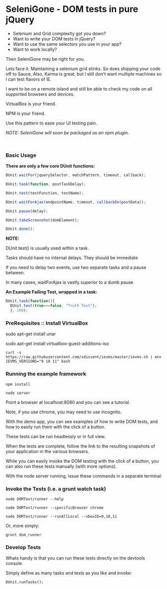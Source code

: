 # SeleniGone - DOM tests in pure jQuery

+ Selenium and Grid complexity got you down?
+ Want to write your DOM tests in jQuery?
+ Want to use the same selectors you use in your app?
+ Want to work locally? 

Then SeleniGone may be right for you. 

Lets face it. Maintaining a selenium grid stinks. So does shipping your code off to Sauce. Also, Karma is great, but I still don't want multiple machines so I can test flavors of IE.

I want to be on a remote island and still be able to check my code on all supported browsers and devices.

VirtualBox is your friend.

NPM is your friend.

Use this pattern to ease your UI testing pain.

*NOTE: SeleniGone will soon be packaged as an npm plugin.*   
  
<br>  

### Basic Usage

**There are only a few core DUnit functions:**
 
```javascript
DUnit.waitFor(jquerySelector, matchPattern, timeout, callback);

DUnit.task(function, postTaskDelay);

DUnit.test(testFunction, testName);

DUnit.waitForAjax(endpointName, timeout, callbackOn(postData));

DUnit.pause(delay);

DUnit.takeScreenshot(domElement);

DUnit.done();

```

**NOTE:**

DUnit.test() is usually used within a task.

Tasks should have no internal delays. They should be immediate

If you need to delay two events, use two separate tasks and a pause between.

In many cases, waitForAjax is vastly superior to a dumb pause

**An Example Failing Test, wrapped in a task:**

```javascript
DUnit.task(function(){
  DUnit.test(true===false, "Truth Test");
  }, 200);
```

### PreRequisites :: Install VirtualBox

sudo apt-get install unar

sudo apt-get install virtualbox-guest-additions-iso

`curl -s https://raw.githubusercontent.com/xdissent/ievms/master/ievms.sh | env IEVMS_VERSIONS="9 10 11" bash`



### Running the example framework

`npm install`

`node server`

Point a browser at localhost:8080 and you can see a tutorial.

Note, if you use chrome, you may need to use incognito.

With the demo app, you can see examples of how to write DOM tests, and how to easily run them with the click of a button.

These tests can be run headlessly or in full view.

When the tests are complete, follow the link to the resulting snapshots of your application in the various browsers.

While you can easily invoke the DOM testing with the click of a button, you can also run these tests manually (with more options). 

With the node server running, issue these commands in a separate terminal:
 
### Invoke the Tests (i.e. a grunt watch task)
`node DOMTest/runner --help`

`node DOMTest/runner --specificBrowser chrome`

`node DOMTest/runner --runAllLocal --vboxIE=9,10,11`

Or, more simply:

`grunt dom_runner`

### Develop Tests

Whats handy is that you can run these tests directly on the devtools console.

Simply define as many tasks and tests as you like and invoke:

`DUnit.runTasks();`
